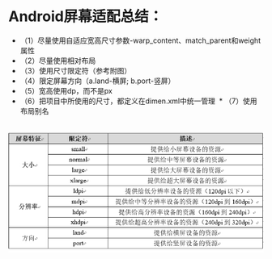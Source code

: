 # Android屏幕适配总结：
  * （1）尽量使用自适应宽高尺寸参数-warp_content、match_parent和weight属性
  * （2）尽量使用相对布局
  * （3）使用尺寸限定符（参考附图）
  * （4）限定屏幕方向（a.land-横屏;  b.port-竖屏）
  * （5）宽高使用dp，而不是px
  * （6）把项目中所使用的尺寸，都定义在dimen.xml中统一管理
  * （7）使用布局别名
  
  ![尺寸限定符](/image/android-尺寸限定符.jpg "android尺寸限定符")
